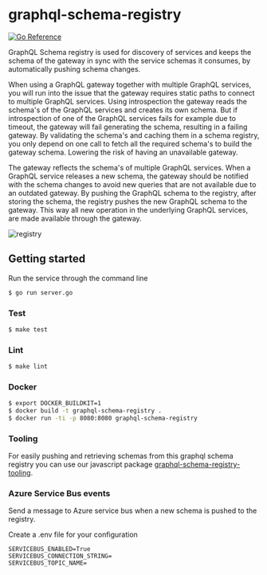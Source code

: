 # graphql-schema-registry
[![Go Reference](https://pkg.go.dev/badge/github.com/basselalaraaj/graphql-schema-registry.svg)](https://pkg.go.dev/github.com/basselalaraaj/graphql-schema-registry)

GraphQL Schema registry is used for discovery of services and keeps the schema of the gateway in sync with the service schemas it consumes, by automatically pushing schema changes.

When using a GraphQL gateway together with multiple GraphQL services, you will run into the issue that the gateway requires static paths to connect to multiple GraphQL services.
Using introspection the gateway reads the schema's of the GraphQL services and creates its own schema. But if introspection of one of the GraphQL services fails for example due to timeout, the gateway will fail generating the schema, resulting in a failing gateway. By validating the schema's and caching them in a schema registry, you only depend on one call to fetch all the required schema's to build the gateway schema. Lowering the risk of having an unavailable gateway.

The gateway reflects the schema's of multiple GraphQL services. When a GraphQL service releases a new schema, the gateway should be notified with the schema changes to avoid new queries that are not available due to an outdated gateway. By pushing the GraphQL schema to the registry, after storing the schema, the registry pushes the new GraphQL schema to the gateway. This way all new operation in the underlying GraphQL services, are made available through the gateway.

![registry](https://user-images.githubusercontent.com/5745279/103581587-98e75080-4edc-11eb-86c9-9d60329a2dc6.jpg)


## Getting started

Run the service through the command line

```bash
$ go run server.go
```

### Test

```bash
$ make test
```

### Lint

```bash
$ make lint
```

### Docker

```bash
$ export DOCKER_BUILDKIT=1
$ docker build -t graphql-schema-registry .
$ docker run -ti -p 8080:8080 graphql-schema-registry
```

### Tooling

For easily pushing and retrieving schemas from this graphql schema registry you can use our javascript package [graphql-schema-registry-tooling](https://github.com/basselalaraaj/graphql-schema-registry-tooling).

### Azure Service Bus events

Send a message to Azure service bus when a new schema is pushed to the registry.

Create a .env file for your configuration

```env
SERVICEBUS_ENABLED=True
SERVICEBUS_CONNECTION_STRING=
SERVICEBUS_TOPIC_NAME=
```
